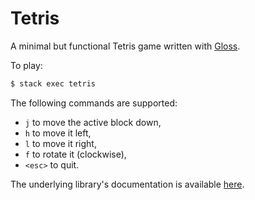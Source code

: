 # Tetris

A minimal but functional Tetris game written with
[Gloss](https://hackage.haskell.org/package/gloss).

To play:

```sh
$ stack exec tetris
```

The following commands are supported:

+ `j` to move the active block down,
+ `h` to move it left,
+ `l` to move it right,
+ `f` to rotate it (clockwise),
+ `<esc>` to quit.

The underlying library's documentation is available
[here](https://mtth.github.io/toys/tetris).
